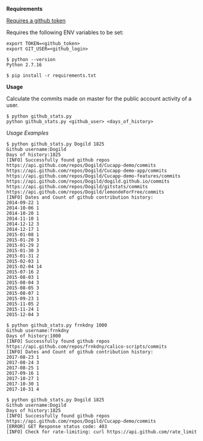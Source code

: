 **Requirements**

[Requires a github token](https://help.github.com/en/articles/creating-a-personal-access-token-for-the-command-line)

Requires the following ENV variables to be set:
```
export TOKEN=<github_token>
export GIT_USER=<github_login>
```

```
$ python --version
Python 2.7.16

$ pip install -r requirements.txt
```

**Usage**

Calculate the commits made on master for the public account activity of a user.
```
$ python github_stats.py
python github_stats.py <github_user> <days_of_history>
```
*Usage Examples*
```
$ python github_stats.py Dogild 1825
Github username:Dogild
Days of history:1825
[INFO] Successfully found github repos
https://api.github.com/repos/Dogild/Cucapp-demo/commits
https://api.github.com/repos/Dogild/Cucapp-demo-app/commits
https://api.github.com/repos/Dogild/Cucapp-demo-features/commits
https://api.github.com/repos/Dogild/dogild.github.io/commits
https://api.github.com/repos/Dogild/gitstats/commits
https://api.github.com/repos/Dogild/lemondeForFree/commits
[INFO] Dates and Count of github contribution history:
2014-09-22 1
2014-10-06 1
2014-10-20 1
2014-11-10 1
2014-12-12 3
2014-12-17 1
2015-01-08 1
2015-01-20 3
2015-01-29 2
2015-01-30 3
2015-01-31 2
2015-02-03 1
2015-02-04 14
2015-07-16 2
2015-08-03 1
2015-08-04 3
2015-08-05 3
2015-08-07 1
2015-09-23 1
2015-11-05 2
2015-11-24 1
2015-12-04 3
```

```
$ python github_stats.py frnkdny 1000
Github username:frnkdny
Days of history:1000
[INFO] Successfully found github repos
https://api.github.com/repos/frnkdny/calico-scripts/commits
[INFO] Dates and Count of github contribution history:
2017-08-23 1
2017-08-24 3
2017-08-25 1
2017-09-16 1
2017-10-27 1
2017-10-30 1
2017-10-31 4
```

```
$ python github_stats.py Dogild 1825
Github username:Dogild
Days of history:1825
[INFO] Successfully found github repos
https://api.github.com/repos/Dogild/Cucapp-demo/commits
[ERROR] GET Response status code: 403
[INFO] Check for rate-limiting: curl https://api.github.com/rate_limit
```